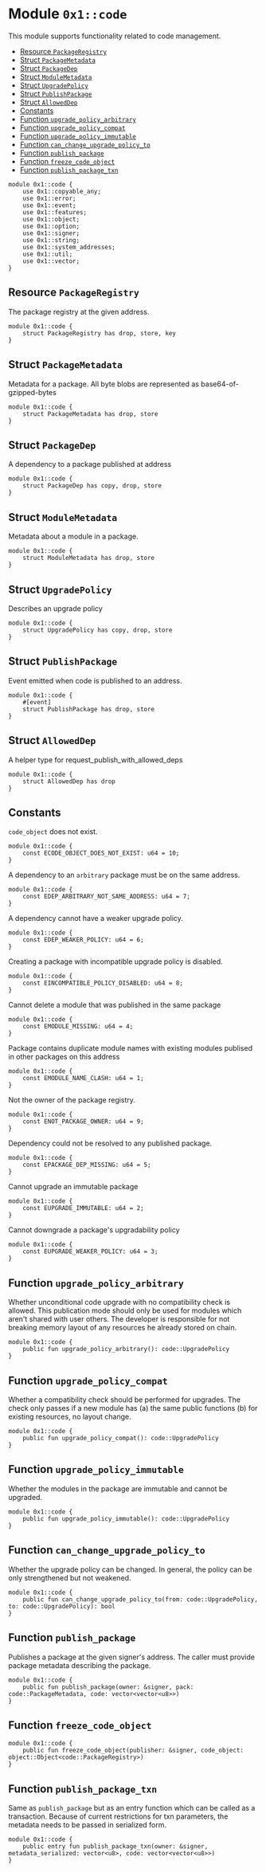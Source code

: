 <a id="0x1_code"></a>

# Module `0x1::code`

This module supports functionality related to code management.

- [Resource `PackageRegistry`](#0x1_code_PackageRegistry)
- [Struct `PackageMetadata`](#0x1_code_PackageMetadata)
- [Struct `PackageDep`](#0x1_code_PackageDep)
- [Struct `ModuleMetadata`](#0x1_code_ModuleMetadata)
- [Struct `UpgradePolicy`](#0x1_code_UpgradePolicy)
- [Struct `PublishPackage`](#0x1_code_PublishPackage)
- [Struct `AllowedDep`](#0x1_code_AllowedDep)
- [Constants](#@Constants_0)
- [Function `upgrade_policy_arbitrary`](#0x1_code_upgrade_policy_arbitrary)
- [Function `upgrade_policy_compat`](#0x1_code_upgrade_policy_compat)
- [Function `upgrade_policy_immutable`](#0x1_code_upgrade_policy_immutable)
- [Function `can_change_upgrade_policy_to`](#0x1_code_can_change_upgrade_policy_to)
- [Function `publish_package`](#0x1_code_publish_package)
- [Function `freeze_code_object`](#0x1_code_freeze_code_object)
- [Function `publish_package_txn`](#0x1_code_publish_package_txn)

```move
module 0x1::code {
    use 0x1::copyable_any;
    use 0x1::error;
    use 0x1::event;
    use 0x1::features;
    use 0x1::object;
    use 0x1::option;
    use 0x1::signer;
    use 0x1::string;
    use 0x1::system_addresses;
    use 0x1::util;
    use 0x1::vector;
}
```

<a id="0x1_code_PackageRegistry"></a>

## Resource `PackageRegistry`

The package registry at the given address.

```move
module 0x1::code {
    struct PackageRegistry has drop, store, key
}
```

<a id="0x1_code_PackageMetadata"></a>

## Struct `PackageMetadata`

Metadata for a package. All byte blobs are represented as base64&#45;of&#45;gzipped&#45;bytes

```move
module 0x1::code {
    struct PackageMetadata has drop, store
}
```

<a id="0x1_code_PackageDep"></a>

## Struct `PackageDep`

A dependency to a package published at address

```move
module 0x1::code {
    struct PackageDep has copy, drop, store
}
```

<a id="0x1_code_ModuleMetadata"></a>

## Struct `ModuleMetadata`

Metadata about a module in a package.

```move
module 0x1::code {
    struct ModuleMetadata has drop, store
}
```

<a id="0x1_code_UpgradePolicy"></a>

## Struct `UpgradePolicy`

Describes an upgrade policy

```move
module 0x1::code {
    struct UpgradePolicy has copy, drop, store
}
```

<a id="0x1_code_PublishPackage"></a>

## Struct `PublishPackage`

Event emitted when code is published to an address.

```move
module 0x1::code {
    #[event]
    struct PublishPackage has drop, store
}
```

<a id="0x1_code_AllowedDep"></a>

## Struct `AllowedDep`

A helper type for request_publish_with_allowed_deps

```move
module 0x1::code {
    struct AllowedDep has drop
}
```

<a id="@Constants_0"></a>

## Constants

<a id="0x1_code_ECODE_OBJECT_DOES_NOT_EXIST"></a>

`code_object` does not exist.

```move
module 0x1::code {
    const ECODE_OBJECT_DOES_NOT_EXIST: u64 = 10;
}
```

<a id="0x1_code_EDEP_ARBITRARY_NOT_SAME_ADDRESS"></a>

A dependency to an `arbitrary` package must be on the same address.

```move
module 0x1::code {
    const EDEP_ARBITRARY_NOT_SAME_ADDRESS: u64 = 7;
}
```

<a id="0x1_code_EDEP_WEAKER_POLICY"></a>

A dependency cannot have a weaker upgrade policy.

```move
module 0x1::code {
    const EDEP_WEAKER_POLICY: u64 = 6;
}
```

<a id="0x1_code_EINCOMPATIBLE_POLICY_DISABLED"></a>

Creating a package with incompatible upgrade policy is disabled.

```move
module 0x1::code {
    const EINCOMPATIBLE_POLICY_DISABLED: u64 = 8;
}
```

<a id="0x1_code_EMODULE_MISSING"></a>

Cannot delete a module that was published in the same package

```move
module 0x1::code {
    const EMODULE_MISSING: u64 = 4;
}
```

<a id="0x1_code_EMODULE_NAME_CLASH"></a>

Package contains duplicate module names with existing modules publised in other packages on this address

```move
module 0x1::code {
    const EMODULE_NAME_CLASH: u64 = 1;
}
```

<a id="0x1_code_ENOT_PACKAGE_OWNER"></a>

Not the owner of the package registry.

```move
module 0x1::code {
    const ENOT_PACKAGE_OWNER: u64 = 9;
}
```

<a id="0x1_code_EPACKAGE_DEP_MISSING"></a>

Dependency could not be resolved to any published package.

```move
module 0x1::code {
    const EPACKAGE_DEP_MISSING: u64 = 5;
}
```

<a id="0x1_code_EUPGRADE_IMMUTABLE"></a>

Cannot upgrade an immutable package

```move
module 0x1::code {
    const EUPGRADE_IMMUTABLE: u64 = 2;
}
```

<a id="0x1_code_EUPGRADE_WEAKER_POLICY"></a>

Cannot downgrade a package&apos;s upgradability policy

```move
module 0x1::code {
    const EUPGRADE_WEAKER_POLICY: u64 = 3;
}
```

<a id="0x1_code_upgrade_policy_arbitrary"></a>

## Function `upgrade_policy_arbitrary`

Whether unconditional code upgrade with no compatibility check is allowed. This
publication mode should only be used for modules which aren&apos;t shared with user others.
The developer is responsible for not breaking memory layout of any resources he already
stored on chain.

```move
module 0x1::code {
    public fun upgrade_policy_arbitrary(): code::UpgradePolicy
}
```

<a id="0x1_code_upgrade_policy_compat"></a>

## Function `upgrade_policy_compat`

Whether a compatibility check should be performed for upgrades. The check only passes if
a new module has (a) the same public functions (b) for existing resources, no layout change.

```move
module 0x1::code {
    public fun upgrade_policy_compat(): code::UpgradePolicy
}
```

<a id="0x1_code_upgrade_policy_immutable"></a>

## Function `upgrade_policy_immutable`

Whether the modules in the package are immutable and cannot be upgraded.

```move
module 0x1::code {
    public fun upgrade_policy_immutable(): code::UpgradePolicy
}
```

<a id="0x1_code_can_change_upgrade_policy_to"></a>

## Function `can_change_upgrade_policy_to`

Whether the upgrade policy can be changed. In general, the policy can be only
strengthened but not weakened.

```move
module 0x1::code {
    public fun can_change_upgrade_policy_to(from: code::UpgradePolicy, to: code::UpgradePolicy): bool
}
```

<a id="0x1_code_publish_package"></a>

## Function `publish_package`

Publishes a package at the given signer&apos;s address. The caller must provide package metadata describing the
package.

```move
module 0x1::code {
    public fun publish_package(owner: &signer, pack: code::PackageMetadata, code: vector<vector<u8>>)
}
```

<a id="0x1_code_freeze_code_object"></a>

## Function `freeze_code_object`

```move
module 0x1::code {
    public fun freeze_code_object(publisher: &signer, code_object: object::Object<code::PackageRegistry>)
}
```

<a id="0x1_code_publish_package_txn"></a>

## Function `publish_package_txn`

Same as `publish_package` but as an entry function which can be called as a transaction. Because
of current restrictions for txn parameters, the metadata needs to be passed in serialized form.

```move
module 0x1::code {
    public entry fun publish_package_txn(owner: &signer, metadata_serialized: vector<u8>, code: vector<vector<u8>>)
}
```
